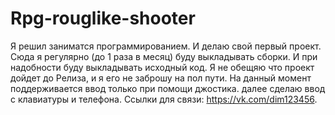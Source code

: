 # Rpg-rouglike-shooter
Я решил заниматся программированием. И делаю свой первый проект. Сюда я регулярно (до 1 раза в месяц) буду выкладывать сборки. И при надобности буду выкладывать исходный код.
Я не обещяю что проект дойдет до Релиза, и я его не заброшу на пол пути.
На данный момент поддерживается ввод только при помощи джостика. далее сделаю ввод с клавиатуры и телефона.
Ссылки для связи: https://vk.com/dim123456.
